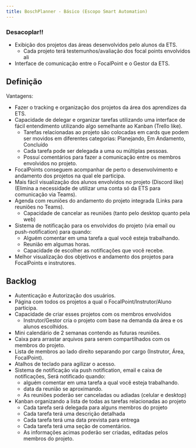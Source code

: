 ```yaml
---
title: BoschPlanner - Básico (Escopo Smart Automation)
---
```


### Desacoplar!!

- Exibição dos projetos das áreas desenvolvidos pelo alunos da ETS.
  - Cada projeto terá testemunhos/avaliação dos focal points envolvidos ali
- Interface de comunicação entre o FocalPoint e o Gestor da ETS.

## Definição

Vantagens:

- Fazer o tracking e organização dos projetos da área dos aprendizes da ETS.
- Capacidade de delegar e organizar tarefas utilizando uma interface de fácil entendimento utilizando algo semelhante ao Kanban (Trello like).
  - Tarefas relacionadas ao projeto são colocadas em cards que podem ser movidos em diferentes categorias: Planejando, Em Andamento, Concluído
  - Cada tarefa pode ser delegada a uma ou múltiplas pessoas.
  - Possuí comentários para fazer a comunicação entre os membros envolvidos no projeto.
- FocalPoints conseguem acompanhar de perto o desenvolvimento e andamento dos projetos na qual ele participa.
- Mais fácil visualização dos alunos envolvidos no projeto (Discord like) (Elimina a necessidade de utilizar uma conta só da ETS para comunicação via Teams).
- Agenda com reuniões do andamento do projeto integrada (Links para reuniões no Teams).
  - Capacidade de cancelar as reuniões (tanto pelo desktop quanto pela web)
- Sistema de notificação para os envolvidos do projeto (via email ou push-notification) para quando:
  - Alguém comentar em uma tarefa a qual você esteja trabalhando.
  - Reunião em algumas horas.
  - Capacidade de escolher as notificações que você recebe.
- Melhor visualização dos objetivos e andamento dos projetos para FocalPoints e instrutores.

## Backlog

- Autenticação e Autorização dos usuários.
- Página com todos os projetos a qual o FocalPoint/Instrutor/Aluno participa.
- Capacidade de criar esses projetos com os membros envolvidos
  - Instrutor/Gestor cria o projeto com base na demanda da área e os alunos escolhidos.
- Mini calendário de 2 semanas contendo as futuras reuniões.
- Caixa para arrastar arquivos para serem compartilhados com os membros do projeto.
- Lista de membros ao lado direito separando por cargo (Instrutor, Área, FocalPoint).
- Atalhos de teclado para agilizar o acesso.
- Sistema de notificação via push notification, email e caixa de notificações, Será notificado quando:
  - alguém comentar em uma tarefa a qual você esteja trabalhando.
  - data da reunião se aproximando.
  - As reuniões poderão ser canceladas ou adiadas (celular e desktop)
- Kanban organizando a lista de todas as tarefas relacionadas ao projeto
  - Cada tarefa será delegada para alguns membros do projeto
  - Cada tarefa terá uma descrição detalhada
  - Cada tarefa terá uma data prevista para entrega
  - Cada tarefa terá uma seção de comentários.
  - As informações acimas poderão ser criadas, editadas pelos membros do projeto.
